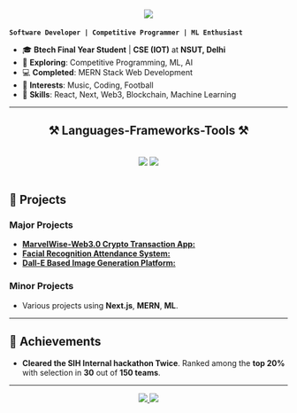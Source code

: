 <h1 align="center">
    <img src="https://readme-typing-svg.herokuapp.com/?font=Righteous&size=35&center=true&vCenter=true&width=500&height=70&duration=4000&lines=Hi+There!+👋;+I'm+Utkarsh+Anand!;" />
</h1>

**`Software Developer | Competitive Programmer | ML Enthusiast`**

- 🎓 **Btech Final Year Student** | **CSE (IOT)** at **NSUT, Delhi**
- 🌱 **Exploring**: Competitive Programming, ML, AI
- 💻 **Completed**: MERN Stack Web Development
- 🎵 **Interests**: Music, Coding, Football
- 💼 **Skills**: React, Next, Web3, Blockchain, Machine Learning

---
 
<h2 align="center">⚒️ Languages-Frameworks-Tools ⚒️</h2>
<br/>
<div align="center">
    <img src="https://skillicons.dev/icons?i=react,bootstrap,mui,html,css,vscode,github,figma,tailwind,git,react native" />
    <img src="https://skillicons.dev/icons?i=nodejs,python,javascript,typescript,express,firebase,mongodb,c,java,nextjs,mysql,streamlit,clerk" /><br>
</div>

<br/>

## 🔭 Projects

### Major Projects
- **[MarvelWise-Web3.0 Crypto Transaction App:](https://github.com/utkarshanand07/MarvelWise-Web3.0-Crypto-Transaction-App)** 
- **[Facial Recognition Attendance System:](https://github.com/utkarshanand07/Facial-Recognition-Attendance-System)** 
- **[Dall-E Based Image Generation Platform:](https://github.com/utkarshanand07/Dall-E-Based-Image-Generation-Platform)**

### Minor Projects
- Various projects using **Next.js**, **MERN**, **ML**.
---

## 🌟 Achievements
- **Cleared the SIH Internal hackathon Twice**. Ranked among the **top 20%** with selection in **30** out of **150 teams**.

---
<div align="center">
<a href="mailto:utkarshanand7903@gmail.com">
    <img src="https://img.shields.io/badge/Gmail-333333?style=for-the-badge&logo=gmail&logoColor=red" />
</a>
<a href="https://www.linkedin.com/in/utkarsh-anand-b2277925b/" target="_blank">
    <img src="https://img.shields.io/badge/LinkedIn-0077B5?style=for-the-badge&logo=linkedin&logoColor=white" />
</a>
</div>


